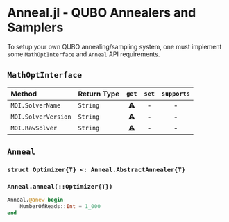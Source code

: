 # Anneal.jl - QUBO Annealers and Samplers

To setup your own QUBO annealing/sampling system, one must implement some `MathOptInterface` and `Anneal` API requirements.

## `MathOptInterface`

| Method              | Return Type | `get` | `set` | `supports` |
| :------------------ | :---------- | :---: | :---: | :--------: |
| `MOI.SolverName`    | `String`    |   ⚠️   |   -   |     -      |
| `MOI.SolverVersion` | `String`    |   ⚠️   |   -   |     -      |
| `MOI.RawSolver`     | `String`    |   ⚠️   |   -   |     -      |

## `Anneal`

### `struct Optimizer{T} <: Anneal.AbstractAnnealer{T}`

### `Anneal.anneal(::Optimizer{T})`

```julia
Anneal.@anew begin
    NumberOfReads::Int = 1_000
end
```
